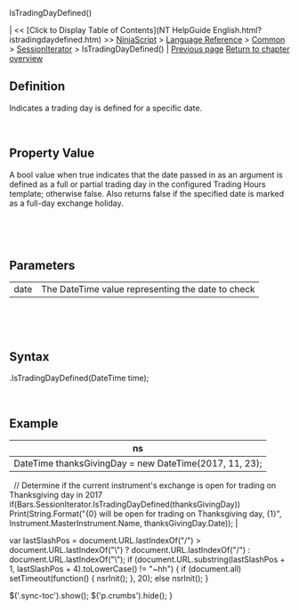 ﻿










 


IsTradingDayDefined()







| &lt;&lt; [Click to Display Table of Contents](NT HelpGuide English.html?istradingdaydefined.htm) &gt;&gt;
 [NinjaScript](ninjascript.htm) &gt; [Language Reference](language_reference_wip.htm) &gt; [Common](common.htm) &gt; [SessionIterator](sessioniterator.htm) &gt;
IsTradingDayDefined() | [Previous page](isnewsession.htm)
[Return to chapter overview](sessioniterator.htm)










Definition
----------


Indicates a trading day is defined for a specific date.


 


Property Value
--------------


A bool value when true indicates that the date passed in as an argument is defined as a full or partial trading day in the configured Trading Hours template; otherwise false. Also returns false if the specified date is marked as a full-day exchange holiday. 


 


 


Parameters
----------




|  |  |
| --- | --- |
| date | The DateTime value representing the date to check |



 


 


Syntax
------


<sessioniterator>.IsTradingDayDefined(DateTime time);


 



Example
-------




| ns |
| --- |
| DateTime thanksGivingDay = new DateTime(2017, 11, 23);
 
// Determine if the current instrument's exchange is open for trading on Thanksgiving day in 2017
if(Bars.SessionIterator.IsTradingDayDefined(thanksGivingDay))
   Print(String.Format("{0} will be open for trading on Thanksgiving day, {1}", Instrument.MasterInstrument.Name, thanksGivingDay.Date));  |






 
 var lastSlashPos = document.URL.lastIndexOf("/") &gt; document.URL.lastIndexOf("\\") ? document.URL.lastIndexOf("/") : document.URL.lastIndexOf("\\");
 if (document.URL.substring(lastSlashPos + 1, lastSlashPos + 4).toLowerCase() != "~hh") {
 if (document.all) setTimeout(function() {
 nsrInit();
 }, 20);
 else nsrInit();
 }
 
 
 $('.sync-toc').show();
 $('p.crumbs').hide();
 }
 
 
 



</sessioniterator>